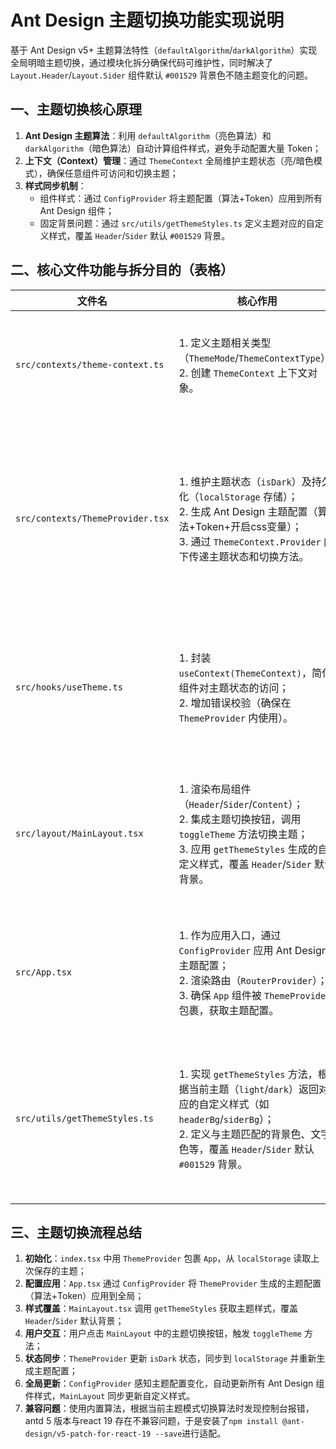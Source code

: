 # Ant Design 主题切换功能实现说明

基于 Ant Design v5+ 主题算法特性（`defaultAlgorithm`/`darkAlgorithm`）实现全局明暗主题切换，通过模块化拆分确保代码可维护性，同时解决了 `Layout.Header`/`Layout.Sider` 组件默认 `#001529` 背景色不随主题变化的问题。

## 一、主题切换核心原理

1. **Ant Design 主题算法**：利用 `defaultAlgorithm`（亮色算法）和 `darkAlgorithm`（暗色算法）自动计算组件样式，避免手动配置大量 Token；
2. **上下文（Context）管理**：通过 `ThemeContext` 全局维护主题状态（亮/暗色模式），确保任意组件可访问和切换主题；
3. **样式同步机制**：
   - 组件样式：通过 `ConfigProvider` 将主题配置（算法+Token）应用到所有 Ant Design 组件；
   - 固定背景问题：通过 `src/utils/getThemeStyles.ts` 定义主题对应的自定义样式，覆盖 `Header`/`Sider` 默认 `#001529` 背景。

## 二、核心文件功能与拆分目的（表格）

| 文件名                           | 核心作用                                                                                                                                                                                           | 分开的目的                                                                                                                                                                |
| -------------------------------- | -------------------------------------------------------------------------------------------------------------------------------------------------------------------------------------------------- | ------------------------------------------------------------------------------------------------------------------------------------------------------------------------- |
| `src/contexts/theme-context.ts`  | 1. 定义主题相关类型（`ThemeMode`/`ThemeContextType`）；<br>2. 创建 `ThemeContext` 上下文对象。                                                                                                     | 1. 集中管理类型定义，避免类型分散导致的不一致；<br>2. 分离 Context 定义与组件逻辑，符合“单一职责”原则。                                                                   |
| `src/contexts/ThemeProvider.tsx` | 1. 维护主题状态（`isDark`）及持久化（`localStorage` 存储）；<br>2. 生成 Ant Design 主题配置（算法+Token+开启css变量）；<br>3. 通过 `ThemeContext.Provider` 向下传递主题状态和切换方法。            | 1. 隔离主题状态管理逻辑，避免与 UI 渲染代码混杂；<br>2. 确保 `ThemeProvider` 仅专注于“提供主题”，符合组件设计原则；<br>3. 支持 Fast Refresh（仅导出组件，无非组件内容）。 |
| `src/hooks/useTheme.ts`          | 1. 封装 `useContext(ThemeContext)`，简化组件对主题状态的访问；<br>2. 增加错误校验（确保在 `ThemeProvider` 内使用）。                                                                               | 1. 统一主题访问方式，避免组件重复写 `useContext` 逻辑；<br>2. 提前拦截“未包裹 `ThemeProvider`”的错误，提升调试效率。                                                      |
| `src/layout/MainLayout.tsx`      | 1. 渲染布局组件（`Header`/`Sider`/`Content`）；<br>2. 集成主题切换按钮，调用 `toggleTheme` 方法切换主题；<br>3. 应用 `getThemeStyles` 生成的自定义样式，覆盖 `Header`/`Sider` 默认背景。           | 1. 集中管理布局 UI 与主题交互逻辑；<br>2. 让布局组件直接响应主题变化，确保样式与主题同步；<br>3. 分离布局与路由/业务逻辑，提升可复用性。                                  |
| `src/App.tsx`                    | 1. 作为应用入口，通过 `ConfigProvider` 应用 Ant Design 主题配置；<br>2. 渲染路由（`RouterProvider`）；<br>3. 确保 `App` 组件被 `ThemeProvider` 包裹，获取主题配置。                                | 1. 隔离应用入口逻辑，避免与主题/路由代码混杂；<br>2. 统一管理“主题配置→UI 渲染”的链路，确保主题全局生效。                                                                 |
| `src/utils/getThemeStyles.ts`    | 1. 实现 `getThemeStyles` 方法，根据当前主题（`light`/`dark`）返回对应的自定义样式（如 `headerBg`/`siderBg`）；<br>2. 定义与主题匹配的背景色、文字色等，覆盖 `Header`/`Sider` 默认 `#001529` 背景。 | 1. 集中管理主题对应的自定义样式，避免样式分散在多个组件中；<br>2. 统一解决“固定背景不随主题变化”问题，确保样式一致性；<br>3. 便于后续扩展主题样式（如新增主题色）。       |

## 三、主题切换流程总结

1. **初始化**：`index.tsx` 中用 `ThemeProvider` 包裹 `App`，从 `localStorage` 读取上次保存的主题；
2. **配置应用**：`App.tsx` 通过 `ConfigProvider` 将 `ThemeProvider` 生成的主题配置（算法+Token）应用到全局；
3. **样式覆盖**：`MainLayout.tsx` 调用 `getThemeStyles` 获取主题样式，覆盖 `Header`/`Sider` 默认背景；
4. **用户交互**：用户点击 `MainLayout` 中的主题切换按钮，触发 `toggleTheme` 方法；
5. **状态同步**：`ThemeProvider` 更新 `isDark` 状态，同步到 `localStorage` 并重新生成主题配置；
6. **全局更新**：`ConfigProvider` 感知主题配置变化，自动更新所有 Ant Design 组件样式，`MainLayout` 同步更新自定义样式。
7. **兼容问题**：使用内置算法，根据当前主题模式切换算法时发现控制台报错，antd 5 版本与react 19 存在不兼容问题，于是安装了`npm install @ant-design/v5-patch-for-react-19 --save`进行适配。
